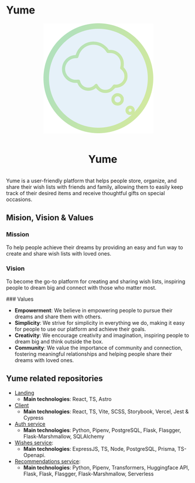 # Yume

<div align="center">
  <img align="center"  width="auto" height="auto" src="/maskable_icon.png" />
  <br/>

  <div id="user-content-toc">
    <ul>
      <summary><h1 style="display: inline-block;">Yume</h1></summary>
    </ul>
  </div>
</div>

Yume is a user-friendly platform that helps people store, organize, and share their wish lists with friends and family, allowing them to easily keep track of their desired items and receive thoughtful gifts on special occasions.

## Mision, Vision & Values

### Mission

To help people achieve their dreams by providing an easy and fun way to create and share wish lists with loved ones.

### Vision

To become the go-to platform for creating and sharing wish lists, inspiring people to dream big and connect with those who matter most.

### Values

- **Empowerment**: We believe in empowering people to pursue their dreams and share them with others.
- **Simplicity**: We strive for simplicity in everything we do, making it easy for people to use our platform and achieve their goals.
- **Creativity**: We encourage creativity and imagination, inspiring people to dream big and think outside the box.
- **Community**: We value the importance of community and connection, fostering meaningful relationships and helping people share their dreams with loved ones.


## Yume related repositories

- [Landing](https://github.com/yumedotso/landing)
  - **Main technologies**: React, TS, Astro
- [Client](https://github.com/yumedotso/client)
  - **Main technologies**: React, TS, Vite, SCSS, Storybook, Vercel, Jest & Cypress
- [Auth service](https://github.com/gagocarrilloedgar/auth)
  - **Main technologies**: Python, Pipenv, PostgreSQL, Flask, Flasgger, Flask-Marshmallow, SQLAlchemy
- [Wishes service](https://github.com/yumedotso/wishes):
  - **Main technologies**: ExpressJS, TS, Node, PostgreSQL, Prisma, TS-Openapi.
- [Recommendations service](https://github.com/yumedotso/recommendations):
  - **Main technologies**: Python, Pipenv, Transformers, Huggingface API, Flask, Flask, Flasgger, Flask-Marshmallow, Serverless
  
